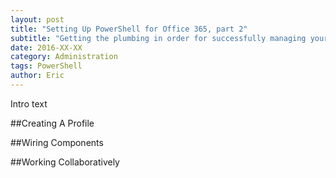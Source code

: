 ```yaml
---
layout: post
title: "Setting Up PowerShell for Office 365, part 2"
subtitle: "Getting the plumbing in order for successfully managing your tenant"
date: 2016-XX-XX
category: Administration
tags: PowerShell
author: Eric
---
```

Intro text

##Creating A Profile

##Wiring Components

##Working Collaboratively